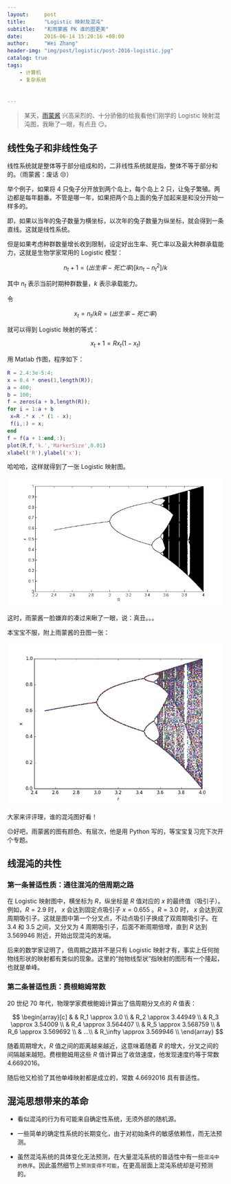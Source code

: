 ```yaml
---
layout:     post
title:      "Logistic 映射及混沌"
subtitle:   "和雨蒙酱 PK 谁的图更美"
date:       2016-06-14 15:20:16 +08:00
author:     "Wei Zhang"
header-img: "img/post/logistic/post-2016-logistic.jpg"
catalog: true
tags:
    - 计算机
    - 复杂系统


---
```


>某天，[雨蒙酱](http://yumengxu.com) 兴高采烈的、十分骄傲的给我看他们刚学的 Logistic 映射混沌图，我瞅了一眼，有点丑 😏。



## 线性兔子和非线性兔子

线性系统就是整体等于部分组成和的，二非线性系统就是指，整体不等于部分和的。（雨蒙酱：废话 😒）

举个例子，如果将 4 只兔子分开放到两个岛上，每个岛上 2 只，让兔子繁殖。两边都是每年翻番。不管是哪一年，如果把两个岛上面的兔子加起来是和没分开始一样多的。

即，如果以当年的兔子数量为横坐标，以次年的兔子数量为纵坐标，就会得到一条直线。这就是线性系统。

但是如果考虑种群数量增长收到限制，设定好出生率、死亡率以及最大种群承载能力，这就是生物学家常用的 Logistic 模型：

$$
n_t+1 = (出生率 - 死亡率)[kn_t - n_t^2] / k 
$$

其中 $n_t$ 表示当前时期种群数量，$k$ 表示承载能力。

令

$$
x_t = n_t / k 
R = (出生率 - 死亡率)
$$

就可以得到 Logistic 映射的等式：

$$
x_t+1 = Rx_t(1 - x_t)
$$ 

用 Matlab 作图，程序如下：

```Matlab
R = 2.4:3e-5:4;
x = 0.4 * ones(1,length(R));
a = 400;
b = 100;
f = zeros(a + b,length(R));
for i = 1:a + b
 x=R .* x .* (1 - x);
 f(i,:) = x;
end
f = f(a + 1:end,:);
plot(R,f,'k.','MarkerSize',0.01)
xlabel('R'),ylabel('x');
```

哈哈哈，这样就得到了一张 Logistic 映射图。

![](/img/post/logistic/logistic.jpg)

这时，雨蒙酱一脸嫌弃的凑过来瞅了一眼，说：真丑。。。

本宝宝不服，附上雨蒙酱的丑图一张：

![](/img/post/logistic/logistic-xpm.png)

大家来评评理，谁的混沌图好看！

😔好吧，雨蒙酱的图有颜色、有层次，他是用 Python 写的，等宝宝复习完下次开个专题。

## 线混沌的共性

### 第一条普适性质：通往混沌的倍周期之路

在 Logistic 映射图中，横坐标为 $R$，纵坐标是 $R$ 值对应的 $x$ 的最终值（吸引子）。例如，$R = 2.9$ 时， $x$ 会达到固定点吸引子 $x = 0.655$ 。$R = 3.0$ 时， $x$ 会达到双周期吸引子。这就是图中第一个分叉点，不动点吸引子换成了双周期吸引子。在 $3.4$ 和 $3.5$ 之间，又分叉为 4 周期吸引子，后面不断周期倍增，直到 $R$ 达到 $3.569946$ 附近，开始出现混沌的发端。

后来的数学家证明了，倍周期之路并不是只有 Logistic 映射才有，事实上任何抛物线形状的映射都有类似的现象。这里的“抛物线型状”指映射的图形有一个隆起，也就是单峰。

### 第二条普适性质：费根鲍姆常数

20 世纪 70 年代，物理学家费根鲍姆计算出了倍周期分叉点的 $R$ 值表：

$$
\begin{array}[c]
&
& R_1  \approx 3.0 \\
& R_2  \approx 3.44949 \\
& R_3  \approx 3.54009 \\
& R_4  \approx 3.564407 \\
& R_5  \approx 3.568759 \\
& R_6  \approx 3.569692 \\
& ...\\
& R_\infty  \approx 3.569946 \\
\end{array}
$$

随着周期增大，$R$ 值之间的距离越来越近，这意味着随着 $R$ 的增大，分叉之间的间隔越来越短。费根鲍姆用这些 $R$ 值计算出了收敛速度，他发现速度约等于常数 $4.6692016$。

随后他又检验了其他单峰映射都是成立的，常数 $4.6692016$ 具有普适性。

## 混沌思想带来的革命

- 看似混沌的行为有可能来自确定性系统，无须外部的随机源。

- 一些简单的确定性系统的长期变化，由于对初始条件的敏感依赖性，而无法预测。

- 虽然混沌系统的具体变化无法预测，在大量混沌系统的普适性中有一些`混沌中的秩序`。因此虽然细节上`预测变得不可能`，在更高层面上混沌系统却是可预测的。